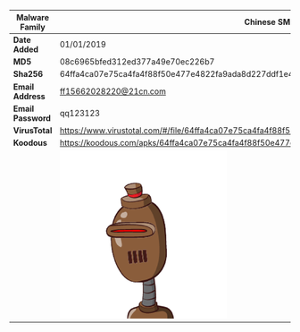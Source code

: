 | Malware Family     | Chinese SMS Stealer                                          |
| ------------------ | ------------------------------------------------------------ |
| **Date Added**     | 01/01/2019                                                   |
| **MD5**            | 08c6965bfed312ed377a49e70ec226b7                             |
| **Sha256**         | 64ffa4ca07e75ca4fa4f88f50e477e4822fa9ada8d227ddf1e42371ac521d853 |
| **Email Address**  | ff15662028220@21cn.com                                       |
| **Email Password** | qq123123                                                     |
| **VirusTotal**     | https://www.virustotal.com/#/file/64ffa4ca07e75ca4fa4f88f50e477e4822fa9ada8d227ddf1e42371ac521d853/details |
| **Koodous**        | https://koodous.com/apks/64ffa4ca07e75ca4fa4f88f50e477e4822fa9ada8d227ddf1e42371ac521d853 |
|                    | ![](../assets/64ffa4ca07e75ca4fa4f88f50e477e4822fa9ada8d227ddf1e42371ac521d853.png) |
